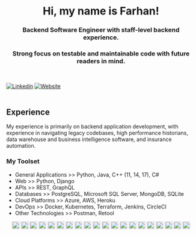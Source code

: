 <!--
**fsaresh/fsaresh** is a ✨ _special_ ✨ repository because its `README.md` (this file) appears on your GitHub profile.

Here are some ideas to get you started:

- 🔭 I’m currently working on ...
- 🌱 I’m currently learning ...
- 👯 I’m looking to collaborate on ...
- 🤔 I’m looking for help with ...
- 💬 Ask me about ...
- 📫 How to reach me: ...
- 😄 Pronouns: ...
- ⚡ Fun fact: ...

Note/credit: template borrowed from https://github.com/Caruso33/caruso33/blob/master/README.md?plain=1 via https://underdogio.notion.site/Prep-your-Github-presence-8fa122af57ad4cf283382a1ad2cfee28
-->

<h1 align="center">Hi, my name is Farhan! </h1>

<h3 align="center">Backend Software Engineer with staff-level backend experience.</h3>
<h3 align="center">Strong focus on testable and maintainable code with future readers in mind.</h3>

<div style="margin-top: 48px;" />

[![Linkedin](https://img.shields.io/badge/LinkedIn-0077B5?style=for-the-badge&logo=linkedin&logoColor=white)](https://www.linkedin.com/in/fsaresh/)
[![Website](https://img.shields.io/website?down_color=red&down_message=offline&style=for-the-badge&up_color=green&up_message=up&url=https%3A%2F%2Ffsaresh.com)](https://www.fsaresh.com)

<div style="margin-top: 48px;" />

## Experience
My experience is primarily on backend application development, with experience in navigating legacy codebases, high performance historians, data warehouse and business intelligence software, and insurance automation.

### My Toolset
- General Applications >> Python, Java, C++ (11, 14, 17), C#
- Web >> Python, Django
- APIs >> REST, GraphQL
- Databases >> PostgreSQL, Microsoft SQL Server, MongoDB, SQLite
- Cloud Platforms >> Azure, AWS, Heroku
- DevOps >> Docker, Kubernetes, Terraform, Jenkins, CircleCI
- Other Technologies >> Postman, Retool

<p align="center">
  <img width="20" height="20" src="https://img.icons8.com/color/48/000000/git.png" alt="git"/>
  
  <img width="20" height="20" src="https://img.icons8.com/color/48/000000/python.png" alt="python"/> 
  <img width="20" height="20" src="https://img.icons8.com/color/48/000000/django.png" alt="django"/>
  <img width="20" height="20" src="https://img.icons8.com/color/48/000000/java-coffee-cup-logo--v1.png" alt="java"/>
  <img width="20" height="20" src="https://img.icons8.com/color/48/000000/c-plus-plus.png" alt="c-plus-plus"/>
  <img width="20" height="20" src="https://img.icons8.com/color/48/000000/cs.png" alt="cs"/>

  <img width="20" height="20" src="https://img.icons8.com/color/48/000000/api-settings.png" alt="api-settings"/>
  <img width="20" height="20" src="https://img.icons8.com/color/48/000000/graphql.png" alt="graphql"/> 
  
  <img width="20" height="20" src="https://img.icons8.com/color/48/000000/sql.png" alt="sql"/>
  <img width="20" height="20" src="https://img.icons8.com/color/48/000000/postgreesql.png" alt="postgreesql"/>
  <img width="20" height="20" src="https://img.icons8.com/color/48/000000/microsoft-sql-server.png" alt="microsoft-sql-server"/>
  <img width="20" height="20" src="https://img.icons8.com/color/48/000000/mongodb.png" alt="mongodb"/>

  <img width="20" height="20" src="https://img.icons8.com/color/48/000000/azure-1.png" alt="azure-1"/>
  <img width="20" height="20" src="https://img.icons8.com/color/48/000000/amazon-web-services.png" alt="amazon-web-services"/>
  <img width="20" height="20" src="https://img.icons8.com/color/48/000000/heroku.png" alt="heroku"/>
  
  <img width="20" height="20" src="https://img.icons8.com/color/48/000000/docker.png" alt="docker"/> 
  <img width="20" height="20" src="https://img.icons8.com/color/48/000000/kubernetes.png" alt="kubernetes"/> 
  <img width="20" height="20" src="https://img.icons8.com/color/48/000000/terraform.png" alt="terraform"/>
  <img width="20" height="20" src="https://img.icons8.com/color/48/000000/jenkins.png" alt="jenkins"/>
  <img width="20" height="20" src="https://img.icons8.com/color/48/000000/circleci.png" alt="circleci"/>
</p>
